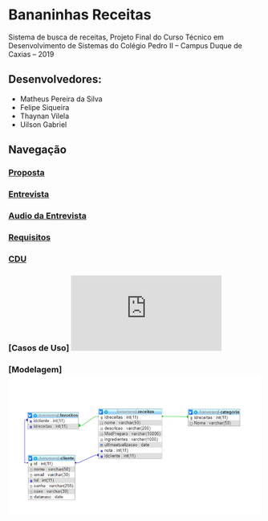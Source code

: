 # Bananinhas Receitas
Sistema de busca de receitas, Projeto Final do Curso Técnico em Desenvolvimento de Sistemas do Colégio Pedro II – Campus Duque de Caxias – 2019
## Desenvolvedores:
- Matheus Pereira da Silva<br>
- Felipe Siqueira<br>
- Thaynan Vilela<br>
- Uilson Gabriel<br>

## Navegação

### [Proposta](https://github.com/cp2-dc-info-projeto-final/bananinhas-receitas/blob/master/Modelo/Proposta.md)

### [Entrevista](https://github.com/cp2-dc-info-projeto-final/bananinhas-receitas/blob/master/Modelo/Entrevista.md)

### [Audio da Entrevista](https://github.com/cp2-dc-info-projeto-final/bananinhas-receitas/tree/master/Modelo/AudioEntrevista)

### [Requisitos](https://github.com/cp2-dc-info-projeto-final/bananinhas-receitas/blob/master/Modelo/Requisitos.md) 

### [CDU](https://github.com/cp2-dc-info-projeto-final/bananinhas-receitas/blob/master/Modelo/Casosdeuso.md)

### [Casos de Uso] ![Alt Text](https://github.com/cp2-dc-info-projeto-final/bananinhas-receitas/Modelo/ImagensModelo/grama_ER_de_banco_de_dados_page-0001.pdf.pdf)

### [Modelagem] ![Alt Text](https://github.com/cp2-dc-info-projeto-final/bananinhas-receitas/blob/master/Modelo/ImagensModelo/grama_ER_de_banco_de_dados_page-0001.jpeg)
